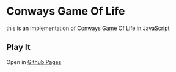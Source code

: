 # Conways Game Of Life

this is an implementation of Conways Game Of Life in JavaScript 

## Play It

Open in [Github Pages](https://brunobriccola4.github.io/conways-game-of-life/) 